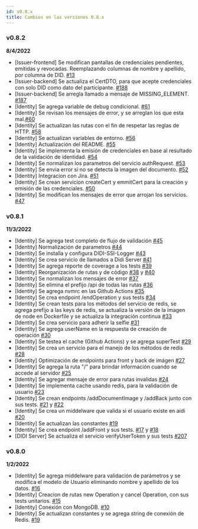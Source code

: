 ```yaml
---
id: v0.8.x
title: Cambios en las versiones 0.8.x
---
```


### v0.8.2
**8/4/2022**
- [Issuer-frontend] Se modifican pantallas de credenciales pendientes, emitidas y revocadas. Reemplazando columnas de nombre y apellido, por columna de DID. [#13](https://github.com/ong-bitcoin-argentina/DIDI-SSI-Identity-issuer/pull/13)
- [Issuer-backend] Se actualiza el CertDTO, para que acepte credenciales con solo DID como dato del participante. [#188](https://github.com/ong-bitcoin-argentina/DIDI-SSI-Identity-issuer/pull/188)
- [Issuer-backend] Se arregla llamado a mensaje de MISSING_ELEMENT. [#187](https://github.com/ong-bitcoin-argentina/DIDI-SSI-Identity-issuer/pull/187)
- [Identity] Se agrega variable de debug condicional. [#61](https://github.com/ong-bitcoin-argentina/DIDI-SSI-Identity-issuer/pull/61)
- [Identity] Se revisan los mensajes de error, y se arreglan los que esta mal.[#60](https://github.com/ong-bitcoin-argentina/DIDI-SSI-Identity-issuer/pull/60)
- [Identity] Se actualizan las rutas con el fin de respetar las reglas de HTTP. [#58](https://github.com/ong-bitcoin-argentina/DIDI-SSI-Identity-issuer/pull/58)
- [Identity] Se actualizan variables de entorno. [#56](https://github.com/ong-bitcoin-argentina/DIDI-SSI-Identity-issuer/pull/56)
- [Identity] Actualización del README. [#55](https://github.com/ong-bitcoin-argentina/DIDI-SSI-Identity-issuer/pull/55)
- [Identity] Se implementa la emisión de credenciales en base al resultado de la validación de identidad. [#54](https://github.com/ong-bitcoin-argentina/DIDI-SSI-Identity-issuer/pull/54)
- [Identity] Se normalizan los parametros del servicio authRequest. [#53](https://github.com/ong-bitcoin-argentina/DIDI-SSI-Identity-issuer/pull/53)
- [Identity] Se envia error si no se detecta la imagen del documento. [#52](https://github.com/ong-bitcoin-argentina/DIDI-SSI-Identity-issuer/pull/52)
- [Identity] Integracion con Jira. [#51](https://github.com/ong-bitcoin-argentina/DIDI-SSI-Identity-issuer/pull/51)
- [Identity] Se crean servicion createCert y emmitCert para la creación y emisión de las credenciales. [#50](https://github.com/ong-bitcoin-argentina/DIDI-SSI-Identity-issuer/pull/50)
- [Identity] Se modifican los mensajes de error que arrojan los servicios. [#47](https://github.com/ong-bitcoin-argentina/DIDI-SSI-Identity-issuer/pull/47)

### v0.8.1
**11/3/2022**
- [Identity] Se agrega test completo de flujo de validación [#45](https://github.com/ong-bitcoin-argentina/DIDI-SSI-Identity-issuer/pull/45)
- [Identity] Normalización de parametros [#44](https://github.com/ong-bitcoin-argentina/DIDI-SSI-Identity-issuer/pull/44)
- [Identity] Se installa y configura DIDI-SSI-Logger [#43](https://github.com/ong-bitcoin-argentina/DIDI-SSI-Identity-issuer/pull/43)
- [Identity] Se crea servicio de llamados a Didi Server [#41](https://github.com/ong-bitcoin-argentina/DIDI-SSI-Identity-issuer/pull/41)
- [Identity] Se agrega reporte de coverage a los tests [#39](https://github.com/ong-bitcoin-argentina/DIDI-SSI-Identity-issuer/pull/39)
- [Identity] Reorganización de rutas y de código [#38](https://github.com/ong-bitcoin-argentina/DIDI-SSI-Identity-issuer/pull/38) y  [#40](https://github.com/ong-bitcoin-argentina/DIDI-SSI-Identity-issuer/pull/40)
- [Identity] Se normalizan los mensajes de error [#37](https://github.com/ong-bitcoin-argentina/DIDI-SSI-Identity-issuer/pull/37)
- [Identity] Se elimina el prefijo /api de todas las rutas [#36](https://github.com/ong-bitcoin-argentina/DIDI-SSI-Identity-issuer/pull/36)
- [Identity] Se agrega nvmrc en las Github Actions [#35](https://github.com/ong-bitcoin-argentina/DIDI-SSI-Identity-issuer/pull/35)
- [Identity] Se crea endpoint /endOperation y sus tests [#34](https://github.com/ong-bitcoin-argentina/DIDI-SSI-Identity-issuer/pull/34)
- [Identity] Se crean tests para los métodos del servicio de redis, se agrega prefijo a las keys de redis, se actualiza la versión de la imagen de node en Dockerfile y se actualiza la integración continua  [#33](https://github.com/ong-bitcoin-argentina/DIDI-SSI-Identity-issuer/pull/33)
- [Identity] Se crea servicio para adherir la selfie  [#31](https://github.com/ong-bitcoin-argentina/DIDI-SSI-Identity-issuer/pull/31)
- [Identity] Se agrega userName en la respuesta de creación de operación  [#30](https://github.com/ong-bitcoin-argentina/DIDI-SSI-Identity-issuer/pull/30)
- [Identity] Se testea el cache (Github Actions) y se agrega superTest  [#29](https://github.com/ong-bitcoin-argentina/DIDI-SSI-Identity-issuer/pull/29)
- [Identity] Se crea un servicio para el manejo de los métodos de redis  [#28](https://github.com/ong-bitcoin-argentina/DIDI-SSI-Identity-issuer/pull/28)
- [Identity] Optimización de endpoints para front y back de imágen [#27](https://github.com/ong-bitcoin-argentina/DIDI-SSI-Identity-issuer/pull/27)
- [Identity] Se agrega la ruta "/" para brindar información cuando se accede al servidor [#25](https://github.com/ong-bitcoin-argentina/DIDI-SSI-Identity-issuer/pull/25)
- [Identity] Se agregar mensaje de error para rutas invalidas [#24](https://github.com/ong-bitcoin-argentina/DIDI-SSI-Identity-issuer/pull/24)
- [Identity] Se implementa cache usando redis, para la validación de usuario [#23](https://github.com/ong-bitcoin-argentina/DIDI-SSI-Identity-issuer/pull/23)
- [Identity] Se crean endpoints /addDocumentImage y /addBack junto con sus tests. [#21](https://github.com/ong-bitcoin-argentina/DIDI-SSI-Identity-issuer/pull/21) y [#22](https://github.com/ong-bitcoin-argentina/DIDI-SSI-Identity-issuer/pull/22)
- [Identity] Se crea un middelware que valida si el usuario existe en aidi [#20](https://github.com/ong-bitcoin-argentina/DIDI-SSI-Identity-issuer/pull/20)
- [Identity] Se actualizan las constantes [#19](https://github.com/ong-bitcoin-argentina/DIDI-SSI-Identity-issuer/pull/19)
- [Identity] Se crea endpoint /addFront y sus tests. [#17](https://github.com/ong-bitcoin-argentina/DIDI-SSI-Identity-issuer/pull/17) y [#18](https://github.com/ong-bitcoin-argentina/DIDI-SSI-Identity-issuer/pull/18)
- [DIDI Server] Se actualiza el servicio verifyUserToken y sus tests [#207](https://github.com/ong-bitcoin-argentina/DIDI-SSI-Identity-issuer/pull/207)
### v0.8.0
**1/2/2022**
- [Identity] Se agrega middelware para validación de parámetros y se modifica el modelo de Usuario eliminando nombre y apellido de los datos. [#16](https://github.com/ong-bitcoin-argentina/DIDI-SSI-Identity-issuer/pull/16)
- [Identity] Creacion de rutas new Operation y cancel Operation, con sus tests unitarios. [#15](https://github.com/ong-bitcoin-argentina/DIDI-SSI-Identity-issuer/pull/15) 
- [Identity] Conexión con MongoDB. [#10](https://github.com/ong-bitcoin-argentina/DIDI-SSI-Identity-issuer/pull/10) 
- [Identity] Se actualizan constantes y se agrega string de conexión de Redis. [#19](https://github.com/ong-bitcoin-argentina/DIDI-SSI-Identity-issuer/pull/19)